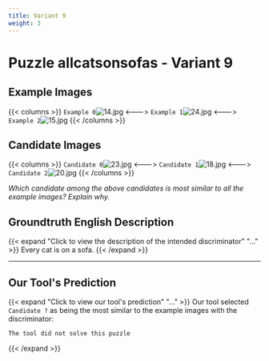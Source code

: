 ```yaml
---
title: Variant 9
weight: 3
---
```


# Puzzle allcatsonsofas - Variant 9

## Example Images
{{< columns >}}
`Example 0`![14.jpg](/natscene_data/images/14.jpg)
<--->
`Example 1`![24.jpg](/natscene_data/images/24.jpg)
<--->
`Example 2`![15.jpg](/natscene_data/images/15.jpg)
{{< /columns >}}

## Candidate Images
{{< columns >}}
`Candidate 0`![23.jpg](/natscene_data/images/23.jpg)
<--->
`Candidate 1`![18.jpg](/natscene_data/images/18.jpg)
<--->
`Candidate 2`![20.jpg](/natscene_data/images/20.jpg)
{{< /columns >}}

*Which candidate among the above candidates is most similar to all the example images? Explain why.*

## Groundtruth English Description

{{< expand "Click to view the description of the intended discriminator" "..." >}}
Every cat is on a sofa.
{{< /expand >}}

---



## Our Tool's Prediction

{{< expand "Click to view our tool's prediction" "..." >}}
Our tool selected `Candidate ?` as being the most similar to the example images with the discriminator:
```plaintext
The tool did not solve this puzzle
```
{{< /expand >}}
